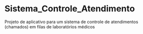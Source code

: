 # Sistema_Controle_Atendimento
Projeto de aplicativo para um sistema de controle de atendimentos (chamados) em filas de laboratórios médicos

